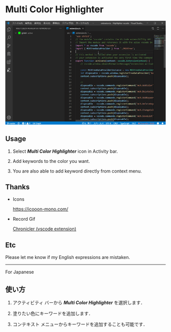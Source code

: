 # Multi Color Highlighter

![media/sample.gif](https://github.com/456ken/Highlighter-vscode/raw/master/media/sample.gif)

## Usage

1. Select ***Multi Color Highlighter*** icon in Activity bar.

1. Add keywords to the color you want.

1. You are also able to add keyword directly from context menu.

## Thanks

- Icons

  <https://icooon-mono.com/>

- Record Gif

  [Chronicler (vscode extension)](https://marketplace.visualstudio.com/items?itemName=arcsine.chronicler)

## Etc

  Please let me know if my English expressions are mistaken.

---

For Japanese

## 使い方

1. アクティビティ バーから ***Multi Color Highlighter*** を選択します．

1. 塗りたい色にキーワードを追加します．

1. コンテキスト メニューからキーワードを追加することも可能です．
